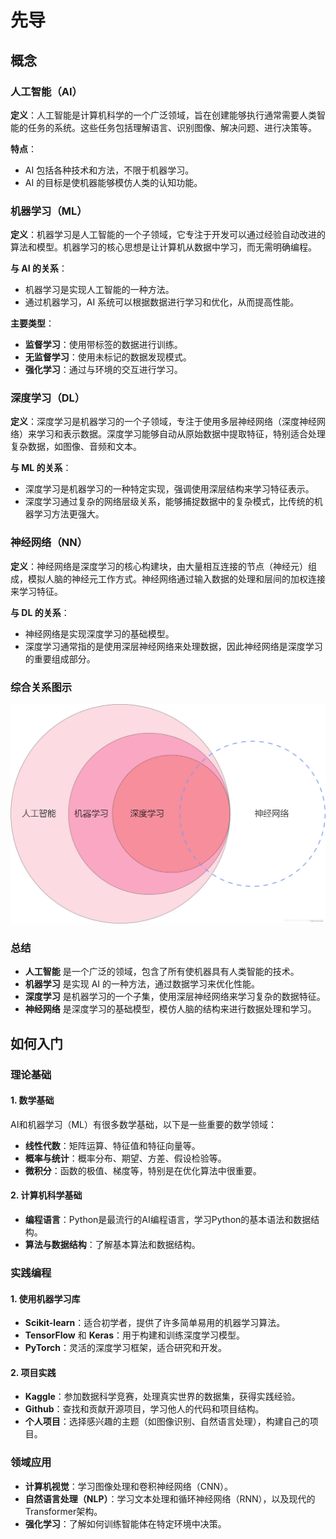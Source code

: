 # 先导

## 概念

### 人工智能（AI）

**定义**：人工智能是计算机科学的一个广泛领域，旨在创建能够执行通常需要人类智能的任务的系统。这些任务包括理解语言、识别图像、解决问题、进行决策等。

**特点**：

* AI 包括各种技术和方法，不限于机器学习。
* AI 的目标是使机器能够模仿人类的认知功能。

### 机器学习（ML）

**定义**：机器学习是人工智能的一个子领域，它专注于开发可以通过经验自动改进的算法和模型。机器学习的核心思想是让计算机从数据中学习，而无需明确编程。

**与 AI 的关系**：

* 机器学习是实现人工智能的一种方法。
* 通过机器学习，AI 系统可以根据数据进行学习和优化，从而提高性能。

**主要类型**：

* **监督学习**：使用带标签的数据进行训练。
* **无监督学习**：使用未标记的数据发现模式。
* **强化学习**：通过与环境的交互进行学习。

### 深度学习（DL）

**定义**：深度学习是机器学习的一个子领域，专注于使用多层神经网络（深度神经网络）来学习和表示数据。深度学习能够自动从原始数据中提取特征，特别适合处理复杂数据，如图像、音频和文本。

**与 ML 的关系**：

* 深度学习是机器学习的一种特定实现，强调使用深层结构来学习特征表示。
* 深度学习通过复杂的网络层级关系，能够捕捉数据中的复杂模式，比传统的机器学习方法更强大。

### 神经网络（NN）

**定义**：神经网络是深度学习的核心构建块，由大量相互连接的节点（神经元）组成，模拟人脑的神经元工作方式。神经网络通过输入数据的处理和层间的加权连接来学习特征。

**与 DL 的关系**：

* 神经网络是实现深度学习的基础模型。
* 深度学习通常指的是使用深层神经网络来处理数据，因此神经网络是深度学习的重要组成部分。

### 综合关系图示

![关系图](<../.gitbook/assets/image01 (1).png>)

### 总结

* **人工智能** 是一个广泛的领域，包含了所有使机器具有人类智能的技术。
* **机器学习** 是实现 AI 的一种方法，通过数据学习来优化性能。
* **深度学习** 是机器学习的一个子集，使用深层神经网络来学习复杂的数据特征。
* **神经网络** 是深度学习的基础模型，模仿人脑的结构来进行数据处理和学习。

## 如何入门

### 理论基础

#### 1. 数学基础

AI和机器学习（ML）有很多数学基础，以下是一些重要的数学领域：

* **线性代数**：矩阵运算、特征值和特征向量等。
* **概率与统计**：概率分布、期望、方差、假设检验等。
* **微积分**：函数的极值、梯度等，特别是在优化算法中很重要。

#### 2. 计算机科学基础

* **编程语言**：Python是最流行的AI编程语言，学习Python的基本语法和数据结构。
* **算法与数据结构**：了解基本算法和数据结构。

### 实践编程

#### 1. 使用机器学习库

* **Scikit-learn**：适合初学者，提供了许多简单易用的机器学习算法。
* **TensorFlow** 和 **Keras**：用于构建和训练深度学习模型。
* **PyTorch**：灵活的深度学习框架，适合研究和开发。

#### 2. 项目实践

* **Kaggle**：参加数据科学竞赛，处理真实世界的数据集，获得实践经验。
* **Github**：查找和贡献开源项目，学习他人的代码和项目结构。
* **个人项目**：选择感兴趣的主题（如图像识别、自然语言处理），构建自己的项目。

### 领域应用

* **计算机视觉**：学习图像处理和卷积神经网络（CNN）。
* **自然语言处理（NLP）**：学习文本处理和循环神经网络（RNN），以及现代的Transformer架构。
* **强化学习**：了解如何训练智能体在特定环境中决策。
